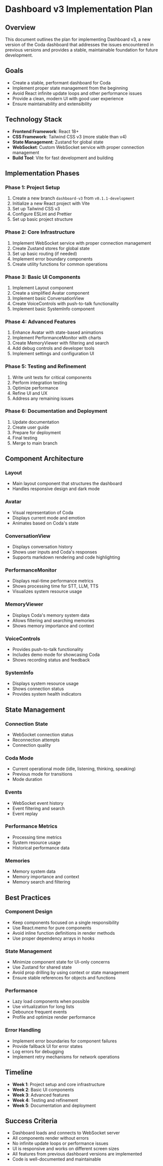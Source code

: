 # Dashboard v3 Implementation Plan

## Overview
This document outlines the plan for implementing Dashboard v3, a new version of the Coda dashboard that addresses the issues encountered in previous versions and provides a stable, maintainable foundation for future development.

## Goals
- Create a stable, performant dashboard for Coda
- Implement proper state management from the beginning
- Avoid React infinite update loops and other performance issues
- Provide a clean, modern UI with good user experience
- Ensure maintainability and extensibility

## Technology Stack
- **Frontend Framework**: React 18+
- **CSS Framework**: Tailwind CSS v3 (more stable than v4)
- **State Management**: Zustand for global state
- **WebSocket**: Custom WebSocket service with proper connection management
- **Build Tool**: Vite for fast development and building

## Implementation Phases

### Phase 1: Project Setup
1. Create a new branch `dashboard-v3` from `v0.1.1-development`
2. Initialize a new React project with Vite
3. Set up Tailwind CSS v3
4. Configure ESLint and Prettier
5. Set up basic project structure

### Phase 2: Core Infrastructure
1. Implement WebSocket service with proper connection management
2. Create Zustand stores for global state
3. Set up basic routing (if needed)
4. Implement error boundary components
5. Create utility functions for common operations

### Phase 3: Basic UI Components
1. Implement Layout component
2. Create a simplified Avatar component
3. Implement basic ConversationView
4. Create VoiceControls with push-to-talk functionality
5. Implement basic SystemInfo component

### Phase 4: Advanced Features
1. Enhance Avatar with state-based animations
2. Implement PerformanceMonitor with charts
3. Create MemoryViewer with filtering and search
4. Add debug controls and developer tools
5. Implement settings and configuration UI

### Phase 5: Testing and Refinement
1. Write unit tests for critical components
2. Perform integration testing
3. Optimize performance
4. Refine UI and UX
5. Address any remaining issues

### Phase 6: Documentation and Deployment
1. Update documentation
2. Create user guide
3. Prepare for deployment
4. Final testing
5. Merge to main branch

## Component Architecture

### Layout
- Main layout component that structures the dashboard
- Handles responsive design and dark mode

### Avatar
- Visual representation of Coda
- Displays current mode and emotion
- Animates based on Coda's state

### ConversationView
- Displays conversation history
- Shows user inputs and Coda's responses
- Supports markdown rendering and code highlighting

### PerformanceMonitor
- Displays real-time performance metrics
- Shows processing time for STT, LLM, TTS
- Visualizes system resource usage

### MemoryViewer
- Displays Coda's memory system data
- Allows filtering and searching memories
- Shows memory importance and context

### VoiceControls
- Provides push-to-talk functionality
- Includes demo mode for showcasing Coda
- Shows recording status and feedback

### SystemInfo
- Displays system resource usage
- Shows connection status
- Provides system health indicators

## State Management

### Connection State
- WebSocket connection status
- Reconnection attempts
- Connection quality

### Coda Mode
- Current operational mode (idle, listening, thinking, speaking)
- Previous mode for transitions
- Mode duration

### Events
- WebSocket event history
- Event filtering and search
- Event replay

### Performance Metrics
- Processing time metrics
- System resource usage
- Historical performance data

### Memories
- Memory system data
- Memory importance and context
- Memory search and filtering

## Best Practices

### Component Design
- Keep components focused on a single responsibility
- Use React.memo for pure components
- Avoid inline function definitions in render methods
- Use proper dependency arrays in hooks

### State Management
- Minimize component state for UI-only concerns
- Use Zustand for shared state
- Avoid prop drilling by using context or state management
- Ensure stable references for objects and functions

### Performance
- Lazy load components when possible
- Use virtualization for long lists
- Debounce frequent events
- Profile and optimize render performance

### Error Handling
- Implement error boundaries for component failures
- Provide fallback UI for error states
- Log errors for debugging
- Implement retry mechanisms for network operations

## Timeline
- **Week 1**: Project setup and core infrastructure
- **Week 2**: Basic UI components
- **Week 3**: Advanced features
- **Week 4**: Testing and refinement
- **Week 5**: Documentation and deployment

## Success Criteria
- Dashboard loads and connects to WebSocket server
- All components render without errors
- No infinite update loops or performance issues
- UI is responsive and works on different screen sizes
- All features from previous dashboard versions are implemented
- Code is well-documented and maintainable
